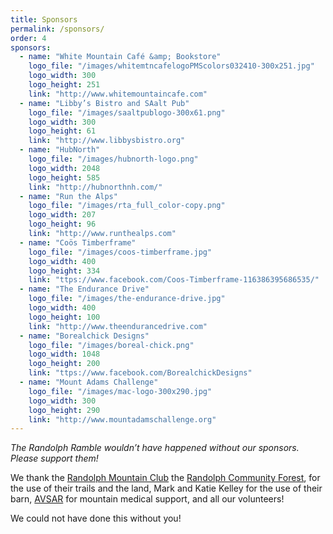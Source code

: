 ```yaml
---
title: Sponsors
permalink: /sponsors/
order: 4
sponsors: 
  - name: "White Mountain Café &amp; Bookstore"
    logo_file: "/images/whitemtncafelogoPMScolors032410-300x251.jpg"
    logo_width: 300
    logo_height: 251
    link: "http://www.whitemountaincafe.com"
  - name: "Libby’s Bistro and SAalt Pub"
    logo_file: "/images/saaltpublogo-300x61.png"
    logo_width: 300
    logo_height: 61
    link: "http://www.libbysbistro.org"
  - name: "HubNorth"
    logo_file: "/images/hubnorth-logo.png"
    logo_width: 2048
    logo_height: 585
    link: "http://hubnorthnh.com/"
  - name: "Run the Alps"
    logo_file: "/images/rta_full_color-copy.png"
    logo_width: 207
    logo_height: 96
    link: "http://www.runthealps.com"
  - name: "Coös Timberframe"
    logo_file: "/images/coos-timberframe.jpg"
    logo_width: 400
    logo_height: 334
    link: "ttps://www.facebook.com/Coos-Timberframe-116386395686535/"
  - name: "The Endurance Drive"
    logo_file: "/images/the-endurance-drive.jpg"
    logo_width: 400
    logo_height: 100
    link: "http://www.theendurancedrive.com"
  - name: "Borealchick Designs"
    logo_file: "/images/boreal-chick.png"
    logo_width: 1048
    logo_height: 200
    link: "ttps://www.facebook.com/BorealchickDesigns"
  - name: "Mount Adams Challenge"
    logo_file: "/images/mac-logo-300x290.jpg"
    logo_width: 300
    logo_height: 290
    link: "http://www.mountadamschallenge.org"
---
```


_The Randolph Ramble wouldn’t have happened without our sponsors. Please support them!_ 

We thank the [Randolph Mountain Club](http://randolphmountainclub.org) the [Randolph Community Forest](http://randolphforest.org), for the use of their trails and the land, Mark and Katie Kelley for the use of their barn, [AVSAR](https://www.facebook.com/pages/Androscoggin-Valley-Search-and-Rescue/163437667019413) for mountain medical support, and all our volunteers! 

We could not have done this without you!


